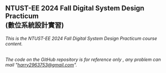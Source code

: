 NTUST-EE 2024 Fall Digital System Design Practicum  
(數位系統設計實習)
-
###### This is the *NTUST-EE 2024 Fall Digital System Design Practicum* course content. 
###### The code on the GitHub repository is for reference only , any problem can mail "harry2963753@gmail.com".
